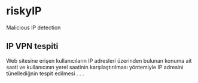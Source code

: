 # riskyIP
Malicious IP detection

## IP VPN tespiti 
Web sitesine erişen kullanıcıların IP adresleri üzerinden bulunan konuma ait saati ve kullanıcının yerel saatinin karşılaştırılması yöntemiyle IP adresini tünellediğnin tespit edilmesi . . . 

